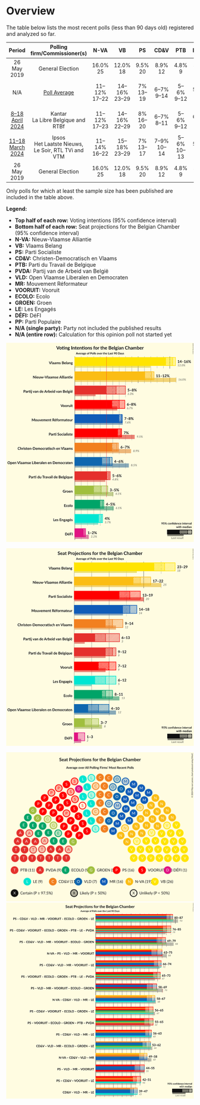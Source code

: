 # Overview

The table below lists the most recent polls (less than 90 days old) registered and analyzed so far.

| Period     | Polling firm/Commissioner(s) | N-VA | VB | PS | CD&V | PTB | PVDA | VLD | MR | VOORUIT | ECOLO | GROEN | LE | DÉFI | PP |
|:----------:|:----------------------------:|:--:|:--:|:--:|:--:|:--:|:--:|:--:|:--:|:--:|:--:|:--:|:--:|:--:|:--:|
| 26 May 2019 | General Election | 16.0% <br> 25 | 12.0% <br> 18 | 9.5% <br> 20 | 8.9% <br> 12 | 4.8% <br> 9 | 3.3% <br> 3 | 8.5% <br> 12 | 7.6% <br> 14 | 6.7% <br> 9 | 6.1% <br> 13 | 6.1% <br> 8 | 3.7% <br> 5 | 2.2% <br> 2 | 1.1% <br> 0 |
| N/A | [Poll Average](average.html) | 11–12% <br> 17–22 | 14–16% <br> 23–29 | 7% <br> 13–19 | 6–7% <br> 9–14 | 5–6% <br> 9–12 | 5–8% <br> 6–13 | 4–6% <br> 4–10 | 7–8% <br> 14–18 | 6–8% <br> 7–12 | 4–5% <br> 8–11 | 3–5% <br> 3–7 | 4% <br> 6–12 | 1–2% <br> 1–3 | N/A <br> N/A |
| [8–18 April 2024](2024-04-18-Kantar.html) | Kantar <br> La Libre Belgique and RTBf | 11–12% <br> 17–23 | 14–16% <br> 22–29 | 8% <br> 16–20 | 6–7% <br> 8–11 | 5–6% <br> 9–12 | 6–8% <br> 8–13 | 5–6% <br> 6–10 | 7–8% <br> 14–18 | 6–8% <br> 7–12 | 4–5% <br> 9–12 | 3–4% <br> 2–5 | 4% <br> 5–10 | 1–2% <br> 1–2 | N/A <br> N/A |
| [11–18 March 2024](2024-03-18-Ipsos.html) | Ipsos <br> Het Laatste Nieuws, Le Soir, RTL TVi and VTM | 11–14% <br> 16–22 | 15–18% <br> 23–29 | 7% <br> 13–17 | 7–9% <br> 10–14 | 5–6% <br> 10–13 | 5–7% <br> 5–9 | 4–6% <br> 4–9 | 7–8% <br> 14–18 | 6–8% <br> 7–12 | 4% <br> 7–10 | 4–6% <br> 3–8 | 5% <br> 9–12 | 2% <br> 1–4 | N/A <br> N/A |
| 26 May 2019 | General Election | 16.0% <br> 25 | 12.0% <br> 18 | 9.5% <br> 20 | 8.9% <br> 12 | 4.8% <br> 9 | 3.3% <br> 3 | 8.5% <br> 12 | 7.6% <br> 14 | 6.7% <br> 9 | 6.1% <br> 13 | 6.1% <br> 8 | 3.7% <br> 5 | 2.2% <br> 2 | 1.1% <br> 0 |

Only polls for which at least the sample size has been published are included in the table above.

**Legend:**
+ **Top half of each row:** Voting intentions (95% confidence interval)
+ **Bottom half of each row:** Seat projections for the Belgian Chamber (95% confidence interval)
+ **N-VA:** Nieuw-Vlaamse Alliantie
+ **VB:** Vlaams Belang
+ **PS:** Parti Socialiste
+ **CD&V:** Christen-Democratisch en Vlaams
+ **PTB:** Parti du Travail de Belgique
+ **PVDA:** Partij van de Arbeid van België
+ **VLD:** Open Vlaamse Liberalen en Democraten
+ **MR:** Mouvement Réformateur
+ **VOORUIT:** Vooruit
+ **ECOLO:** Ecolo
+ **GROEN:** Groen
+ **LE:** Les Engagés
+ **DÉFI:** DéFI
+ **PP:** Parti Populaire
+ **N/A (single party):** Party not included the published results
+ **N/A (entire row):** Calculation for this opinion poll not started yet


![Graph with voting intentions not yet produced](average.png "Voting Intentions")

![Graph with seats not yet produced](average-seats.png "Seats")

![Graph with seating plan not yet produced](average-seating-plan.png "Seating Plan")
![Graph with coalitions seats not yet produced](average-coalitions-seats.png "Coalitions Seats")
